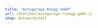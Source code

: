 ```yaml
---
title: "Autogarage Rüegg GmbH"
url: /dietikon/autogarage-rueegg-gmbh-2/
shop: Autowerkstatt
---
```

